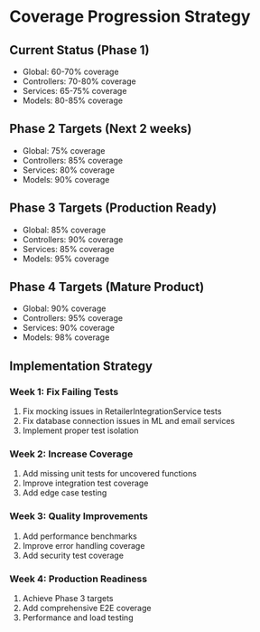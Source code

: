 # Coverage Progression Strategy

## Current Status (Phase 1)
- Global: 60-70% coverage
- Controllers: 70-80% coverage  
- Services: 65-75% coverage
- Models: 80-85% coverage

## Phase 2 Targets (Next 2 weeks)
- Global: 75% coverage
- Controllers: 85% coverage
- Services: 80% coverage
- Models: 90% coverage

## Phase 3 Targets (Production Ready)
- Global: 85% coverage
- Controllers: 90% coverage
- Services: 85% coverage
- Models: 95% coverage

## Phase 4 Targets (Mature Product)
- Global: 90% coverage
- Controllers: 95% coverage
- Services: 90% coverage
- Models: 98% coverage

## Implementation Strategy

### Week 1: Fix Failing Tests
1. Fix mocking issues in RetailerIntegrationService tests
2. Fix database connection issues in ML and email services
3. Implement proper test isolation

### Week 2: Increase Coverage
1. Add missing unit tests for uncovered functions
2. Improve integration test coverage
3. Add edge case testing

### Week 3: Quality Improvements
1. Add performance benchmarks
2. Improve error handling coverage
3. Add security test coverage

### Week 4: Production Readiness
1. Achieve Phase 3 targets
2. Add comprehensive E2E coverage
3. Performance and load testing